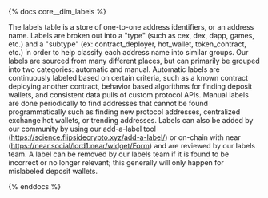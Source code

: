 {% docs core__dim_labels %}

The labels table is a store of one-to-one address identifiers, or an address name. Labels are broken out into a "type" (such as cex, dex, dapp, games, etc.) and a "subtype" (ex: contract_deployer, hot_wallet, token_contract, etc.) in order to help classify each address name into similar groups. Our labels are sourced from many different places, but can primarily be grouped into two categories: automatic and manual. Automatic labels are continuously labeled based on certain criteria, such as a known contract deploying another contract, behavior based algorithms for finding deposit wallets, and consistent data pulls of custom protocol APIs. Manual labels are done periodically to find addresses that cannot be found programmatically such as finding new protocol addresses, centralized exchange hot wallets, or trending addresses. Labels can also be added by our community by using our add-a-label tool (https://science.flipsidecrypto.xyz/add-a-label/) or on-chain with near (https://near.social/lord1.near/widget/Form) and are reviewed by our labels team. A label can be removed by our labels team if it is found to be incorrect or no longer relevant; this generally will only happen for mislabeled deposit wallets.

{% enddocs %}
